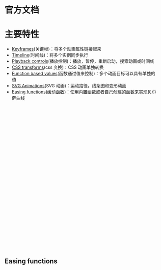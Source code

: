 # 官方文档

# 主要特性

- [Keyframes](#Keyframes)(关键帧)：将多个动画属性链接起来
- [Timeline](#Timeline)(时间线)：将多个实例同步执行
- [Playback controls](#Playback-controls)(播放控制)：播放，暂停，重新启动，搜索动画或时间线
- [CSS transforms](#CSS-transforms)(css 变换)：CSS 动画单独转换
- [Function based values](#Function-based-values)(函数通过值来控制)：多个动画目标可以具有单独的值
- [SVG Animations](#SVG-Animations)(SVG 动画)：运动路径，线条图和变形动画
- [Easing functions](#easing-functions)(缓动函数)：使用内置函数或者自己创建的函数来实现贝尔萨曲线

<br>


<br>
<br>


<br><br>


<br><br>


<br><br>


<br><br>


<br><br>


<br><br>


<br><br>


<br><br>


<br>

## Easing functions
